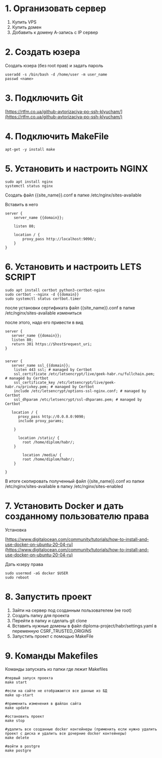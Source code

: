 # 1. Организовать сервер 



1. Купить VPS
2. Купить домен
3. Добавить к домену А-запись с IP сервер


# 2. Создать юзера

Создать юзера (без root прав) и задать пароль

```
useradd -s /bin/bash -d /home/user -m user_name
passwd <name>
```


# 3. Подключить Git

[https://rtfm.co.ua/github-avtorizaciya-po-ssh-klyucham/](https://rtfm.co.ua/github-avtorizaciya-po-ssh-klyucham/) 


# 4. Подключить MakeFile


```
apt-get -y install make
```



# 5. Установить и настроить NGINX


```
sudo apt install nginx
systemctl status nginx
```


Создать файл {{site_name}}.conf в папке /etc/nginx/sites-available

Вставить в него 


```
server {
    server_name {{domain}};

    listen 80;

    location / {
        proxy_pass http://localhost:9090/;
    }
}
```



# 6. Установить и настроить LETS SCRIPT


```
sudo apt install certbot python3-certbot-nginx
sudo certbot --nginx -d {{domain}}
sudo systemctl status certbot.timer
```


после установки сертификата файл {{site_name}}.conf в папке /etc/nginx/sites-available измениться

после этого, надо его привести в вид


```
server {
   server_name {{domain}};
   listen 80;
   return 301 https://$host$request_uri;
}
    

server {
   server_name ssl_{{domain}};
    listen 443 ssl; # managed by Certbot
    ssl_certificate /etc/letsencrypt/live/geek-habr.ru/fullchain.pem; # managed by Certbot
    ssl_certificate_key /etc/letsencrypt/live/geek-habr.ru/privkey.pem; # managed by Certbot
    include /etc/letsencrypt/options-ssl-nginx.conf; # managed by Certbot
    ssl_dhparam /etc/letsencrypt/ssl-dhparams.pem; # managed by Certbot
   
   location / {
      proxy_pass http://0.0.0.0:9090;
      include proxy_params;
      
    }
   
      location /static/ {
        root /home/diplom/habr/;
    }
    
        location /media/ {
        root /home/diplom/habr/;
    }

}
```


В итоге скопировать полученный файл {{site_name}}.conf из папки /etc/nginx/sites-available в папку /etc/nginx/sites-enabled


# 7. Установить Docker и дать созданному пользователю права

Установка

[https://www.digitalocean.com/community/tutorials/how-to-install-and-use-docker-on-ubuntu-20-04-ru](https://www.digitalocean.com/community/tutorials/how-to-install-and-use-docker-on-ubuntu-20-04-ru)

Дать юзеру права


```
sudo usermod -aG docker $USER
sudo reboot
```



# 8. Запустить проект



1. Зайти на сервер под созданным пользователем (не  root) 
2. Создать папку для проекта
3. Перейти в папку и сделать git clone
4. Вставить нужные домены в файл diploma-project/habr/settings.yaml в переменную CSRF_TRUSTED_ORIGINS
5. Запустить проект с помощью MakeFile


# 9. Команды Makefiles

Команды запускать из папки где лежит Makefiles


```
#первый запуск проекта
make start

#если на сайте не отображаются все данные из БД
make up-start

#применить изменения в файлах сайта
make update

#остановить проект
make stop

#удалить все созданные docker контейнеры (применить если нужно удалить проект с диска и удалить все дочерние docker контейнеры)
make delete

#войти в postgre
make postgre
```

